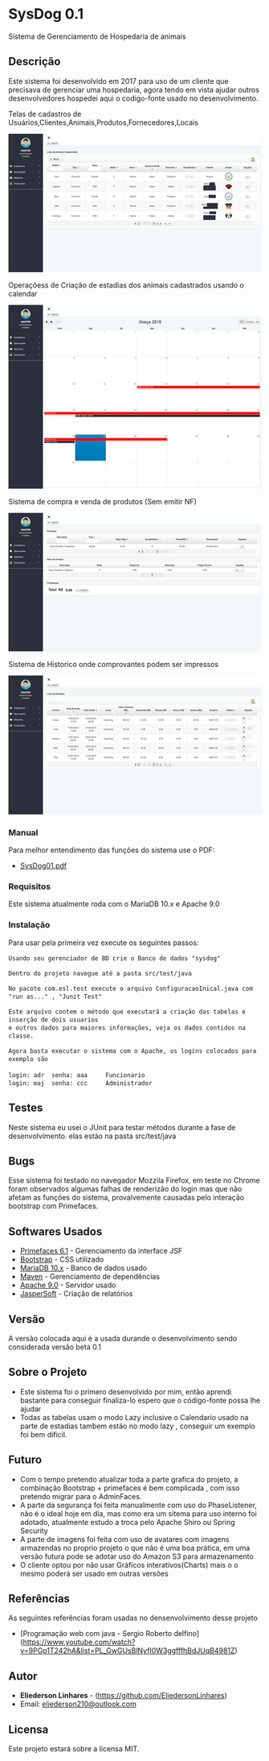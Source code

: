 # SysDog 0.1

Sistema de Gerenciamento de Hospedaria de animais

## Descrição

Este sistema foi desenvolvido em 2017 para uso de um cliente que precisava de gerenciar uma hospedaria, agora
tendo em vista ajudar outros desenvolvedores hospedei aqui o codigo-fonte usado no desenvolvimento.

Telas de cadastros de Usuários,Clientes,Animais,Produtos,Fornecedores,Locais

![](SAnimais.png)

Operaçõess de Criação de estadias dos animais cadastrados usando o calendar

![](SEstadia.png)

Sistema de compra e venda de produtos (Sem emitir NF)

![](SCompras.png)

Sistema de Historico onde comprovantes podem ser impressos

![](SHEstadia.png)

### Manual

Para melhor entendimento das funções do sistema use o PDF:

* [SysDog01.pdf](https://drive.google.com/file/d/1HZhjSEavL59AoQievFgfQgtus6e4iWTJ/view?usp=sharing)

### Requisitos

Este sistema atualmente roda com o MariaDB 10.x e Apache 9.0

### Instalação

Para usar pela primeira vez execute os seguintes passos: 

```
Usando seu gerenciador de BD crie o Banco de dados "sysdog"
```
```
Dentro do projeto navegue até a pasta src/test/java
```
```
No pacote com.esl.test execute o arquivo ConfiguracaoInical.java com "run as..." , "Junit Test"
```
```
Este arquivo contem o método que executará a criação das tabelas e inserção de dois usuarios 
e outros dados para maiores informações, veja os dados contidos na classe.
```
```
Agora basta executar o sistema com o Apache, os logins colocados para exemplo são

login: adr  senha: aaa     Funcionario
login: maj  senha: ccc     Administrador
```

## Testes

Neste sistema eu usei o JUnit para testar métodos durante a fase de desenvolvimento.
elas estão na pasta src/test/java

## Bugs

Esse sistema foi testado no navegador Mozzila Firefox, em teste no Chrome foram observados
algumas falhas de renderizão do login mas que não afetam as funções do sistema, provalvemente
causadas pelo interação bootstrap com Primefaces. 

## Softwares Usados


* [Primefaces 6.1](https://www.primefaces.org/) - Gerenciamento da interface JSF
* [Bootstrap](https://getbootstrap.com/) - CSS utilizado
* [MariaDB 10.x](https://mariadb.org/) - Banco de dados usado
* [Maven](https://maven.apache.org/) - Gerenciamento de dependências
* [Apache 9.0](https://www.apache.org/) - Servidor usado
* [JasperSoft](https://community.jaspersoft.com/download) - Criação de relatórios


## Versão

A versão colocada aqui é a usada durande o desenvolvimento sendo considerada versão beta 0.1

## Sobre o Projeto

* Este sistema foi o primero desenvolvido por mim, então aprendi bastante para conseguir finaliza-lo
espero que o código-fonte possa lhe ajudar 
* Todas as tabelas usam o modo Lazy inclusive o Calendario usado na parte de estadias tambem estão no modo lazy
, conseguir um exemplo foi bem dificil.

## Futuro

* Com o tempo pretendo atualizar toda a parte grafica do projeto, a combinação Bootstrap + primefaces é bem complicada
, com isso pretendo migrar para o AdminFaces.
* A parte da segurança foi feita manualmente com uso do PhaseListener, não é o ideal hoje em dia, mas como era um sitema 
para uso interno foi adotado, atualmente estudo a troca pelo Apache Shiro ou Spring Security
* A parte de imagens foi feita com uso de avatares com imagens armazendas no proprio projeto o que não é uma boa prática,
em uma versão futura pode se adotar uso do Amazon S3 para armazenamento
* O cliente optou por não usar Gráficos interativos(Charts) mais o o mesmo poderá ser usado em outras versões

## Referências

As seguintes referências foram usadas no densenvolvimento desse projeto

* [Programação web com java - Sergio Roberto delfino] (https://www.youtube.com/watch?v=9PGp1T242hA&list=PL_GwGUsBlNyfI0W3ggfffhBdJUqB4981Z)

## Autor

* **Eliederson Linhares**  - (https://github.com/EliedersonLinhares)
*   Email: eliederson210@outlook.com


## Licensa

Este projeto estará sobre a licensa MIT.
